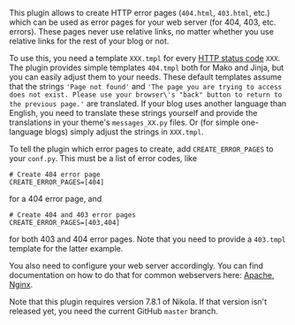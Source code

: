 This plugin allows to create HTTP error pages (`404.html`, `403.html`, etc.) which can be used as error pages for your web server (for 404, 403, etc. errors). These pages never use relative links, no matter whether you use relative links for the rest of your blog or not.

To use this, you need a template `XXX.tmpl` for every [HTTP status code](https://en.wikipedia.org/wiki/List_of_HTTP_status_codes) `XXX`. The plugin provides simple templates `404.tmpl` both for Mako and Jinja, but you can easily adjust them to your needs. These default templates assume that the strings `'Page not found'` and `'The page you are trying to access does not exist. Please use your browser\'s "back" button to return to the previous page.'` are translated. If your blog uses another language than English, you need to translate these strings yourself and provide the translations in your theme's `messages_XX.py` files. Or (for simple one-language blogs) simply adjust the strings in `XXX.tmpl`.

To tell the plugin which error pages to create, add `CREATE_ERROR_PAGES` to your `conf.py`. This must be a list of error codes, like
~~~
# Create 404 error page
CREATE_ERROR_PAGES=[404]
~~~
for a 404 error page, and
~~~
# Create 404 and 403 error pages
CREATE_ERROR_PAGES=[403,404]
~~~
for both 403 and 404 error pages. Note that you need to provide a `403.tmpl` template for the latter example.

You also need to configure your web server accordingly. You can find documentation on how to do that for common webservers here: [Apache](https://httpd.apache.org/docs/2.4/custom-error.html), [Nginx](http://nginx.org/en/docs/http/ngx_http_core_module.html#error_page).

Note that this plugin requires version 7.8.1 of Nikola. If that version isn't released yet, you need the current GitHub `master` branch.
